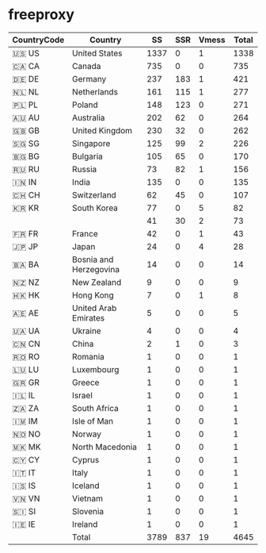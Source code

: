 # freeproxy

|CountryCode|Country|SS|SSR|Vmess|Total|
|  ----  | ----  |  ----  | ----  |  ----  | ----  |
|🇺🇸 US|United States|1337|0|1|1338|
|🇨🇦 CA|Canada|735|0|0|735|
|🇩🇪 DE|Germany|237|183|1|421|
|🇳🇱 NL|Netherlands|161|115|1|277|
|🇵🇱 PL|Poland|148|123|0|271|
|🇦🇺 AU|Australia|202|62|0|264|
|🇬🇧 GB|United Kingdom|230|32|0|262|
|🇸🇬 SG|Singapore|125|99|2|226|
|🇧🇬 BG|Bulgaria|105|65|0|170|
|🇷🇺 RU|Russia|73|82|1|156|
|🇮🇳 IN|India|135|0|0|135|
|🇨🇭 CH|Switzerland|62|45|0|107|
|🇰🇷 KR|South Korea|77|0|5|82|
| ||41|30|2|73|
|🇫🇷 FR|France|42|0|1|43|
|🇯🇵 JP|Japan|24|0|4|28|
|🇧🇦 BA|Bosnia and Herzegovina|14|0|0|14|
|🇳🇿 NZ|New Zealand|9|0|0|9|
|🇭🇰 HK|Hong Kong|7|0|1|8|
|🇦🇪 AE|United Arab Emirates|5|0|0|5|
|🇺🇦 UA|Ukraine|4|0|0|4|
|🇨🇳 CN|China|2|1|0|3|
|🇷🇴 RO|Romania|1|0|0|1|
|🇱🇺 LU|Luxembourg|1|0|0|1|
|🇬🇷 GR|Greece|1|0|0|1|
|🇮🇱 IL|Israel|1|0|0|1|
|🇿🇦 ZA|South Africa|1|0|0|1|
|🇮🇲 IM|Isle of Man|1|0|0|1|
|🇳🇴 NO|Norway|1|0|0|1|
|🇲🇰 MK|North Macedonia|1|0|0|1|
|🇨🇾 CY|Cyprus|1|0|0|1|
|🇮🇹 IT|Italy|1|0|0|1|
|🇮🇸 IS|Iceland|1|0|0|1|
|🇻🇳 VN|Vietnam|1|0|0|1|
|🇸🇮 SI|Slovenia|1|0|0|1|
|🇮🇪 IE|Ireland|1|0|0|1|
||Total|3789|837|19|4645|

